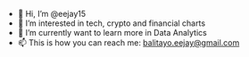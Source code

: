 - 👋 Hi, I’m @eejay15
- 👀 I’m interested in tech, crypto and financial charts
- 🌱 I’m currently want to learn more in Data Analytics
- 📫 This is how you can reach me: balitayo.eejay@gmail.com 

